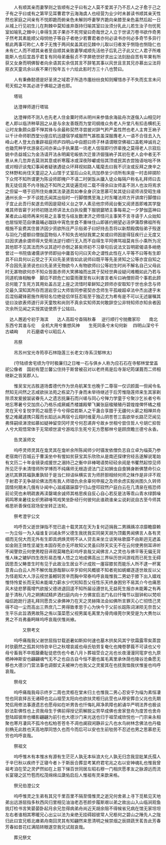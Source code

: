 <!-- { "loadSidebar": true } -->
　　人有顺其亲而妻孥则之皆顺有之乎曰有之人莫不爱其子乃不忍人之子愈于己之子有之乎曰或有之第罕见耳曹君字云海海虞人也经营为业少时未甚读书顺其亲天性然也家庭之间亲有不悦即跪而俯亲色未解则呼妻孥齐跪向亲膝至亲色喜然后起一日从城上行见初生儿在荆棘中莫知谁弃亟持归喻其室曰汝须分乳此儿若生汝子勿忧死室如喻乳之棘中儿幸得生其子果亦不死愕叟曰奇哉世之人立于世读万卷书欲作奇男子然考其素能顺父母悯他子等自子者绝少若曹君者亦何必读书亦何必多奇节多异行秪此两事可称仁人孝子无愧于两间矣盖其初见棘中儿取以归者发乎恻隐也恻隐仁也未有仁人而不顺其亲者至自顺其亲致妻孥咸顺先活他子后乳己子此又仁人君子所难能斯人也后宜昌乎君复有同母弟垂髫贞不字屏绝世好求出尘法刻励自苦有年果有所获又女身而明佛智者向余语其实余信其言不辞笔其事以风世且言其兄亦慕出尘法将抠衣天童讯余以疾不果行殁年五十六绘此影时方三十八也赞曰。

　　人有秉彝懿德是好圣贤之域君子所造市廛纷纷良知则耀惜赤子不失而玄言未问苟天假之年其必进于佛祖之道也耶。

　　塔铭

　　达澄禅师道行塔铭

　　达澄禅师不测入也先老人住金粟时师从明州来参值余海盐舟次遂偕入山相见时老人即以临济种草因之从是与余友善既而为堂司纲维众务老人升堂凡有扣击横机无让时龙象颇众靡不惮其锋与余最称契然寻尝披对辞气矜严盖性然也老人主育王衲子以千计命师职西堂分座应机迅捷宿学咸服然气甚胜虽深服膺老人一语不合径去入九峰山老人登太白重辟祖庭师庐四明山中自题曰师子林语谓眼空佛祖口盖乾坤诚肖之也锄荒种芋优游泉石间亦来山手执果蓏一讯老人信宿即行侪辈挽之莫得老人示寂后姚中丞益城公为金汤请开法永明阖宅皈依次迁普济倔强衲子其初在老人会中者无不景从未几忽弃去莫测其意或祈寒履冰或深夜陟巘或俗其顶或民其衣尝独语咄咄不休或对相识谈鬼幻事闻者疑骇遇徒众环拜视如路人辄麾去曰我不识汝或反拜之庚辛之交林野和尚住天童迎之入山馆于丈室后山众礼讯加恭坐少顷所有床座一时击碎掷阶下众愕不知所谓更为陈设师即掩户不语二时粥饭从牖入徒众每隔户称名礼拜师曰去我无徒侣竟不内寻独迈不知所之其徒遍觅经二载不得余曰汝师盖不测人也汝将焉求之但留一塔于旧所住处瘗其法录道具如奉全身识汝思慕可矣其徒曰诺师讳受昭生缘通州长余一岁不谈姓氏闻其出俗时一行脚僧携至海上时东曙法师方开讲席行脚僧曰子宜止此吾行矣遂去师因是窥经义台之学人素忌他宗师阅台衡又阅贤首即难其学旋难其师皆窘于对师初随法师讲法太白执役爨下服貌窭陋主事每易之一夕梦伽蓝神曰某者此山祖师再来何易之主事觉与结友数津济之师怪问主事笑不言寻语于人众始知也居恒矩范自律晨晡必跏趺中宵危坐食不重味住山即甚约朔望必洁伊蒲荐佛祖所有檀施不妄费其住普济因少资欲所庄严示俗弟子曰好持去吾将以新颓殿偶俗弟子殁遂与羽化乃蹙额曰僧伽蓝物俗人不知失去地狱我累之矣或曰师因是得狂疾行止无度又曰因求通余谓师得大受用法逆行顺行无入而不自得生平阿佛骂祖莫肯乐小乘所为况其他耶不见其法而外议其迹吁亦倒之甚矣师初不习章句后说法文旨明密偈语多峭绝曾过一书院值诸儒讲学师即拈中庸首句问曰天命之谓性此性在人平等不曰等有生即具不曰具何以云受之于天曰先圣贤皆如此说师曰既平等先圣贤知之公等亦宜自知之不合因先圣贤说也曰先圣贤无物欲今人有物欲师曰公等初生时尚不解名自己父母此时无甚物欲何亦不知众皆面赤师大笑拂袖而出其于契经世典设疑问难概如此乃若与同道机锋相触拳　脚应不顾危亡如雷雨骤至有以利害言者斥曰衲僧担荷个事若此顾忌何能了生死方其用处盖古定上座之流惜时辈鲜知之顾师亦安取知于世也余念与师交最久深知其所存而泯岩空公大师皆同参密契亦念师生平孤峻超卓法中杰出逮乎末后混俗藏锋密施作用轻名位绝徒侣佯狂忍垢至于独迈尤为希有是不可以无述屡嘱其徒曰汝欲表师道行非天童牧和尚则不真余实知师其何敢辞空公非特知师亦知余者因次余所见闻之实授其徒使质于公铭曰。

　达人邂逅兮初于海滨　　达人高蹈兮杳隔秋春
　逆行顺行兮抛撒家珍　　南北东西兮其谁与伦
　全机大用兮重想风神　　生死同条兮末句何新
　四明山深兮千古嶙峋　　片石磨砻兮以昭后人

　　吊祭

　　吊苏州宝光寺筠亭石林隐莲三长老文(寺系汉郁林太)

　　(守陆绩舍宅绩为守时极廉归之日唯一石与俱乡人称为应石石在寺郁林堂堂盖祀公像者　国初有楚兰馨公住持于斯曾被召对以老终焉是后寺渐圮筠谋葺而二师相继新之皆吴郡人)。

　　惟吴宝光古胜道场耆德代作为世舟航某生也晚于二尊宿一仅识颜面一但闻令名然知无间然之志咸欲扶法苑之栋梁乃于身而未举待继述于后芳惟隐莲师来生其家剃除须发爰披袈裟眷先人之遗志抚廉石而兴嗟与同心兮殚力学童于兮聚沙乞长者兮布地忘寒暑兮交加庶心乃格乐成厥臧杰楼雄殿翚飞翼张庭楹殖殖丹碧煌煌俾怀橘之檀灵在天兮复悦字筠之祖愿于今兮得偿若斯人之干蛊合享腊于无疆何火薪之相禅并舟壑之难藏遽携只履而长蹈远从两宿兮云翔时维夏月山阴苍苍三翕欲举长路茫茫闻见弗怿嗣续涕滂如慕如疑神留空冈吁灵兮何忍递弃兮故乡世相兮尝住哲人兮胡亡抑哲人兮大观悟常体于无常顺世波兮游戏示生死兮无方愿郁林兮是顾庶瞻兰德兮永香。

　　告灵溪师文

　　呜呼灵师灵其在龛灵其在龛听余所陈闻师少时镊发依僧负志自立卓为缁英乃参老宿南行百城云于曹溪坐中有惺如贫获宝其乐欣欣从是南还探律穷经舌遂解说笔始有文历二十年金镜录成援世之溺持己之衡中非棒喝语势硁硁余阅是书矍然起惊见师所见茫乎未清惜师所学博而不纯痛师无根造谤法门正如狮虫自食狮身断佛慧命引众迷坑其罪其福孰重孰轻于是当仁辩诘纵横实言为师肝胆相倾何师之昧作是非评不观于射君子无争胡论佛法而有我人师错仇余余辜何申报之及师余虑实殷尚图久久转师固情何期未几俄有讣闻中心滋戚寤寐靡宁归山登叩寂然户庭白云在几清泉在瓶恐师前论究也未明疏衷再渎罄竭余诚师其格思疾自反心自心若反是法等乖山青水绿鹊噪鸦鸣寒来暑往女织男耕唾骂戏笑坐卧经行何彼何此谁疏谁亲尘说刹说自古至今师其格思祈善保任寂场安坐转正法轮。

　　祭考澄宇公文

　　呜呼吾父逝世弹指不觉已逾十载灵其在天为复何迈捐我二男踽踽凉凉靡瞻靡赖一为立俗一为入缁谁复训诫永怀父德生我抚我实同昊天胡为顶戴男闻佛言人各有灵细而无倪大而无外有生即具炳焕灵明不从人贷去来坐立谈笑咏歌靡不由斯迥无遮盖如金刚王体性坚凝生本固存死亦无坏故知父灵虽曰陟天实无不在云何使男侧耳谛听不闻謦欬云何使男瞠目谛观莫睹色彩呜呼哀哉又闻佛言人之灵也与佛平等无偏无背惟人昧之辘轳四生改形易态惟人悟之立地成佛高出三界纵历世间游戏而已死生无碍因思吾父畴昔生时有见于此故治生居业不计成败一廛容膝贫而能乐人所不逮一杯寓意青山白云人所不解优哉游哉聊以卒岁抑何风概彼不知者宛如蜣螂逐逐世故反以父为怪曷知大人浮云视世虽轗轲苦辛而胸中常泰呜呼哀哉惟我二男幼于膝下出入嬉戏惟恃怜爱长而无知未能竭力薪水少代矧知吾父任性乐天终身困穷不易其介今也痛思风木徒悲蓼莪增忾欲报父德进退回遑不知所届设遵世礼无益死生报亦未能筹之有再是于清秋八月之朔拂拭精庐洒扫庭内向十方佛宣启法门名曰忏悔节以鼓钟和以梵呗缁侣跄跄行道礼拜同愿吾父承佛神力在天之灵赫降法会如佛所言罪灭心亡彻悟己灵得不动一尘而高出三界庶几二男得致孝思于心为快今于父前长跽陈词涕陨无奈吾父生平乐此旨酒男故陈之侑以藻菜愿父视男属毛离里为骨肉缘莞尔笑受是为大赉勿以男之不肖弗垂眄睐呜呼哀哉伏惟尚飨。

　　　　又祭考文

　　呜呼痛哉我父谢世屈指廿载逝暑如斯抑何速也墓木拱矣风其宁欤霜露零矣蒸尝时欤藐然之孤其何恃欤辛巳之秋增哀戚也母氏劬劳复奄化也掩卷蓼莪不可读也父兮母兮畜我不卒瓶罄罍耻徒悲伤也今者八月卜葬祖茔合之兆也长夜漫漫同窀穸也九原栖神神斯安也翩翩魂气无不之也自古自今恒不磨也属毛离里承休荫也陵谷沧桑愿无移也大德沙门营法事也调御丈夫被神力也我父之灵爰其在也抚我恤我伏惟鉴也呜呼哀哉。

　　祭母文

　　呜呼痛哉我母示终岁二周也灵柩在堂未归土也惟我二男心忍安乎为缁为素恒凄怆也同哀择吉无诸碍也北山祖茔太阳向也欲扶灵柩归此茔也从穆安葬合父兆也先期梵侣用修法事遵遗志也愿母如在听男告也忏悔礼拜净夙障也躬诵华严明法界也极谈妙法彰佛性也上资我母生于佛前得授记莂解脱尘劳早成佛也舍家登舟为度苦也舍舟登陆超彼岸也幡影翩翩为前引也大德沙门来光送也归于祖茔咸欣悦也一门宗亲永相聚也寒月凄风不孤冷也松柏苍苍冬不凋也阒寂闲静非尘凡也水鸟树林念佛法也丹楹刻桷无此胜也天高地厚同悠久也而今而后可以安也生前劬劳不忍述也男之思慕悲无穷也呜呼哀哉。

　　祭祖文

　　呜呼惟木有本惟水有源有生茫茫人孰无本纵浪大化人孰无归念我显妣某氏孺人于辛巳秋以疾终于正寝今者卜于斯辰合葬显考某府君宅兆之右以安神魂礼也惟我曾祖考洎在茔之灵俨然如在上慈下悌百世同居左昭右穆一门相庆愿孝友之脉源远而流长宴寝之区竹苞而松茂绵绵瓜瓞佑启后人惟祖有灵来歆来格。

　　祭兄伯澄公文

　　呜呼惟灵之生弟有其兄千里百里不隔至情惟灵之逝兄何舍弟上寻下觅秪见天地弟出远游屈指多秋西风归里相见油油老态苍颜步履斯艰以弟之故出山入山临涧观鱼挑灯检书言笑晏晏卧起月余兄忽得病弟舟尚近天胡余阻不得候省兄病在馆无家坦坦左右者谁相其寒暖兄心出尘以法为亲绝无挂碍超彼常人兄柩何之碧山之陲先人之陇归此曰宜兄柩北瘗弟舟南回灵其有知翩然来思清明之候禁烟之辰撷蔬烹茗告此芳春芳春如昔花红满陌转眼遂空我兄试觌哀哉。

　　葬兄祭文

